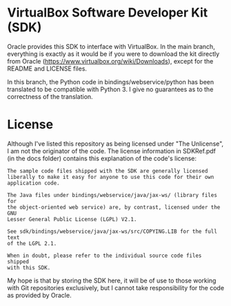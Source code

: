 # VirtualBox Software Developer Kit (SDK)

Oracle provides this SDK to interface with VirtualBox. In the main branch, 
everything is exactly as it would be if you were to download the kit directly 
from Oracle (https://www.virtualbox.org/wiki/Downloads), except for the README 
and LICENSE files.

In this branch, the Python code in bindings/webservice/python has been 
translated to be compatible with Python 3. I give no guarantees as to the 
correctness of the translation.

# License

Although I've listed this repository as being licensed under "The Unlicense", 
I am not the originator of the code. The license information in SDKRef.pdf 
(in the docs folder) contains this explanation of the code's license:

    The sample code files shipped with the SDK are generally licensed 
    liberally to make it easy for anyone to use this code for their own 
    application code.

    The Java files under bindings/webservice/java/jax-ws/ (library files for 
    the object-oriented web service) are, by contrast, licensed under the GNU 
    Lesser General Public License (LGPL) V2.1.
    
    See sdk/bindings/webservice/java/jax-ws/src/COPYING.LIB for the full text 
    of the LGPL 2.1.

    When in doubt, please refer to the individual source code files shipped 
    with this SDK.

My hope is that by storing the SDK here, it will be of use to those working 
with Git repositories exclusively, but I cannot take responsibility for the 
code as provided by Oracle.
